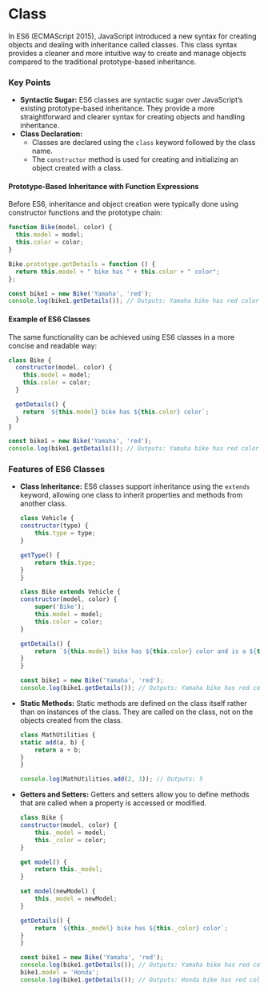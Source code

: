 # Class 
In ES6 (ECMAScript 2015), JavaScript introduced a new syntax for creating objects and dealing with inheritance called classes. This class syntax provides a cleaner and more intuitive way to create and manage objects compared to the traditional prototype-based inheritance.

### Key Points
* **Syntactic Sugar:** ES6 classes are syntactic sugar over JavaScript’s existing prototype-based inheritance. They provide a more straightforward and clearer syntax for creating objects and handling inheritance.
* **Class Declaration:** 
  * Classes are declared using the `class` keyword followed by the class name.
  * The `constructor` method is used for creating and initializing an object created with a class.


#### Prototype-Based Inheritance with Function Expressions
Before ES6, inheritance and object creation were typically done using constructor functions and the prototype chain:
```js
function Bike(model, color) {
  this.model = model;
  this.color = color;
}

Bike.prototype.getDetails = function () {
  return this.model + " bike has " + this.color + " color";
};

const bike1 = new Bike('Yamaha', 'red');
console.log(bike1.getDetails()); // Outputs: Yamaha bike has red color
```  

#### Example of ES6 Classes
The same functionality can be achieved using ES6 classes in a more concise and readable way:
```js
class Bike {
  constructor(model, color) {
    this.model = model;
    this.color = color;
  }

  getDetails() {
    return `${this.model} bike has ${this.color} color`;
  }
}

const bike1 = new Bike('Yamaha', 'red');
console.log(bike1.getDetails()); // Outputs: Yamaha bike has red color
```

### Features of ES6 Classes
* **Class Inheritance:** ES6 classes support inheritance using the `extends` keyword, allowing one class to inherit properties and methods from another class.
    ```js
    class Vehicle {
    constructor(type) {
        this.type = type;
    }

    getType() {
        return this.type;
    }
    }

    class Bike extends Vehicle {
    constructor(model, color) {
        super('Bike');
        this.model = model;
        this.color = color;
    }

    getDetails() {
        return `${this.model} bike has ${this.color} color and is a ${this.type}`;
    }
    }

    const bike1 = new Bike('Yamaha', 'red');
    console.log(bike1.getDetails()); // Outputs: Yamaha bike has red color and is a Bike
    ```

* **Static Methods:** Static methods are defined on the class itself rather than on instances of the class. They are called on the class, not on the objects created from the class.
    ```js
    class MathUtilities {
    static add(a, b) {
        return a + b;
    }
    }

    console.log(MathUtilities.add(2, 3)); // Outputs: 5
    ```

* **Getters and Setters:** Getters and setters allow you to define methods that are called when a property is accessed or modified.
    ```js
    class Bike {
    constructor(model, color) {
        this._model = model;
        this._color = color;
    }

    get model() {
        return this._model;
    }

    set model(newModel) {
        this._model = newModel;
    }

    getDetails() {
        return `${this._model} bike has ${this._color} color`;
    }
    }

    const bike1 = new Bike('Yamaha', 'red');
    console.log(bike1.getDetails()); // Outputs: Yamaha bike has red color
    bike1.model = 'Honda';
    console.log(bike1.getDetails()); // Outputs: Honda bike has red color
    ```